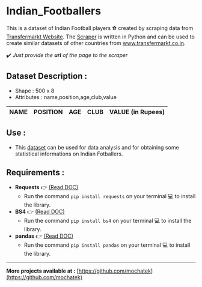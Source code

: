 # Indian_Footballers

This is a dataset of Indian Football players :soccer: created by scraping data from [Transfermarkt Website](https://www.transfermarkt.co.in/).
The [Scraper](https://github.com/mochatek/Indian_Footballers/blob/master/Ind_Football_Scraper.py) is written in Python and can be used
to create similar datasets of other countries from www.transfermarkt.co.in.

:heavy_check_mark: *Just provide the **url** of the page to the scraper*


## Dataset Description :

  - Shape : 500 x 8
  - Attributes : name,position,age,club,value
  
NAME | POSITION | AGE | CLUB | VALUE (in Rupees)
------------ | ------------- | ------------ | ------------- | ------------


## Use :
  * This [dataset](https://github.com/mochatek/Indian_Footballers/blob/master/Indian_Footballers.xlsx) can be used for data analysis and for obtaining some statistical informations on Indian Fotballers.


## Requirements :
  - **Requests**  :point_right: [(Read DOC)](https://2.python-requests.org//en/v0.10.6/)
      * Run the command ``` pip install requests ``` on your terminal :computer: to install the library.
  - **BS4**  :point_right: [(Read DOC)](https://www.crummy.com/software/BeautifulSoup/bs4/doc/)
      * Run the command ``` pip install bs4 ``` on your terminal :computer: to install the library. 
  - **pandas**  :point_right: [(Read DOC)](http://pandas.pydata.org/pandas-docs/version/0.23/)
      * Run the command ``` pip install pandas ``` on your terminal :computer: to install the library. 


---
**More projects available at :** [https://github.com/mochatek](https://github.com/mochatek)
